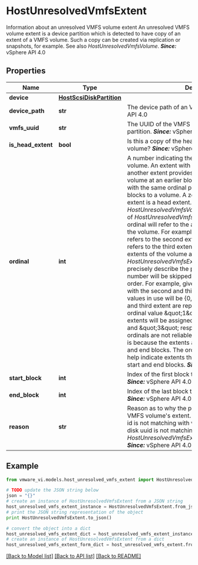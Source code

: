 # HostUnresolvedVmfsExtent

Information about an unresolved VMFS volume extent An unresolved VMFS volume extent is a device partition which is detected to have copy of an extent of a VMFS volume.  Such a copy can be created via replication or snapshots, for example.  See also *HostUnresolvedVmfsVolume*.  ***Since:*** vSphere API 4.0 

## Properties
Name | Type | Description | Notes
------------ | ------------- | ------------- | -------------
**device** | [**HostScsiDiskPartition**](HostScsiDiskPartition.md) |  | 
**device_path** | **str** | The device path of an VMFS extent  ***Since:*** vSphere API 4.0  | 
**vmfs_uuid** | **str** | The UUID of the VMFS volume read from to the partition.  ***Since:*** vSphere API 4.0  | 
**is_head_extent** | **bool** | Is this a copy of the head extent of the VMFS volume?  ***Since:*** vSphere API 4.0  | 
**ordinal** | **int** | A number indicating the order of an extent in a volume.  An extent with a lower ordinal value than another extent provides a range of blocks to a volume at an earlier block address range. Extents with the same ordinal provide the same range of blocks to a volume. A zero ordinal indicates that the extent is a head extent.  In the case each extent in the *HostUnresolvedVmfsVolume* is represented in the list of *HostUnresolvedVmfsExtent* data objects, the ordinal will refer to the absolute index of the extent in the volume. For example, ordinal \&quot;1\&quot; refers to the second extent; ordinal \&quot;2\&quot; refers to the third extent.  In the case that some extents of the volume are not represented in the *HostUnresolvedVmfsExtent* list, the ordinal will not precisely describe the position in the list of extents. A number will be skipped to indicate holes in the extent order. For example, given a volume with five extents with the second and third extents missing, the ordinal values in use will be {0, 2, 3}. The missing second and third extent are represented by the missing ordinal value \&quot;1\&quot; while the fourth and fifth extents will be assigned an ordinal of \&quot;2\&quot; and \&quot;3\&quot; respectively.  The reason the ordinals are not reliable in the case of missing extents is because the extents are identified by their start and end blocks. The ordinals are just a hint used to help indicate extents that correspond to the same start and end blocks.  ***Since:*** vSphere API 4.0  | 
**start_block** | **int** | Index of the first block that this extent provides.  ***Since:*** vSphere API 4.0  | 
**end_block** | **int** | Index of the last block that this extent provides.  ***Since:*** vSphere API 4.0  | 
**reason** | **str** | Reason as to why the partition is marked as copy of a VMFS volume&#39;s extent.  Possible reasons are the disk id is not matching with what the scsi inq is saying or disk uuid is not matching  See also *HostUnresolvedVmfsExtentUnresolvedReason_enum*.  ***Since:*** vSphere API 4.0  | 

## Example

```python
from vmware_vi.models.host_unresolved_vmfs_extent import HostUnresolvedVmfsExtent

# TODO update the JSON string below
json = "{}"
# create an instance of HostUnresolvedVmfsExtent from a JSON string
host_unresolved_vmfs_extent_instance = HostUnresolvedVmfsExtent.from_json(json)
# print the JSON string representation of the object
print HostUnresolvedVmfsExtent.to_json()

# convert the object into a dict
host_unresolved_vmfs_extent_dict = host_unresolved_vmfs_extent_instance.to_dict()
# create an instance of HostUnresolvedVmfsExtent from a dict
host_unresolved_vmfs_extent_form_dict = host_unresolved_vmfs_extent.from_dict(host_unresolved_vmfs_extent_dict)
```
[[Back to Model list]](../README.md#documentation-for-models) [[Back to API list]](../README.md#documentation-for-api-endpoints) [[Back to README]](../README.md)


